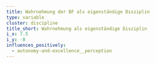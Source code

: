 ```yaml
---
title: Wahrnehmung der BF als eigenständige Disziplin
type: variable
cluster: discipline
title_short: Wahrnehmung als eigenständige Disziplin
i_x: 7.5
i_y: -8
influences_positively:
  - autonomy-and-excellence__perception
---
```

